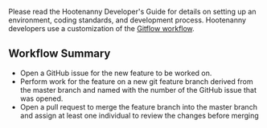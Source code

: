 Please read the Hootenanny Developer's Guide for details on setting up an environment, coding standards, and development process.  Hootenanny 
developers use a customization of the [Gitflow workflow](https://www.atlassian.com/git/tutorials/comparing-workflows#gitflow-workflow).
## Workflow Summary
* Open a GitHub issue for the new feature to be worked on.
* Perform work for the feature on a new git feature branch derived from the master branch and named with the number of the GitHub issue that was opened.
* Open a pull request to merge the feature branch into the master branch and assign at least one individual to review the changes before merging
